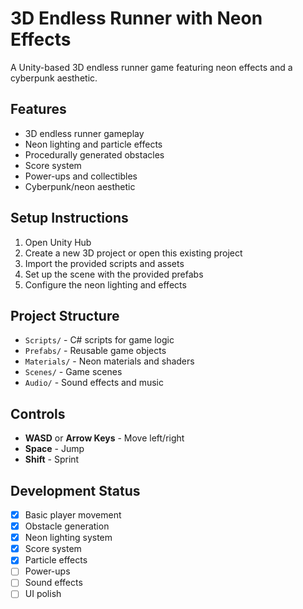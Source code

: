 # 3D Endless Runner with Neon Effects

A Unity-based 3D endless runner game featuring neon effects and a cyberpunk aesthetic.

## Features
- 3D endless runner gameplay
- Neon lighting and particle effects
- Procedurally generated obstacles
- Score system
- Power-ups and collectibles
- Cyberpunk/neon aesthetic

## Setup Instructions
1. Open Unity Hub
2. Create a new 3D project or open this existing project
3. Import the provided scripts and assets
4. Set up the scene with the provided prefabs
5. Configure the neon lighting and effects

## Project Structure
- `Scripts/` - C# scripts for game logic
- `Prefabs/` - Reusable game objects
- `Materials/` - Neon materials and shaders
- `Scenes/` - Game scenes
- `Audio/` - Sound effects and music

## Controls
- **WASD** or **Arrow Keys** - Move left/right
- **Space** - Jump
- **Shift** - Sprint

## Development Status
- [x] Basic player movement
- [x] Obstacle generation
- [x] Neon lighting system
- [x] Score system
- [x] Particle effects
- [ ] Power-ups
- [ ] Sound effects
- [ ] UI polish
